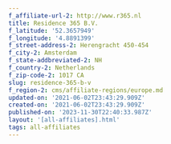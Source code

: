 ```yaml
---
f_affiliate-url-2: http://www.r365.nl
title: Residence 365 B.V.
f_latitude: '52.3657949'
f_longitude: '4.8891399'
f_street-address-2: Herengracht 450-454­
f_city-2: Amsterdam­
f_state-addbreviated-2: NH­
f_country-2: Netherlands
f_zip-code-2: 1017 CA
slug: residence-365-b-v
f_region-2: cms/affiliate-regions/europe.md
updated-on: '2021-06-02T23:43:29.909Z'
created-on: '2021-06-02T23:43:29.909Z'
published-on: '2023-11-30T22:40:33.987Z'
layout: '[all-affiliates].html'
tags: all-affiliates
---
```



